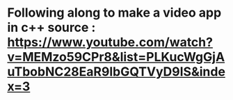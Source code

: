 Following along to make a video app in c++
source : https://www.youtube.com/watch?v=MEMzo59CPr8&list=PLKucWgGjAuTbobNC28EaR9lbGQTVyD9IS&index=3
=========================================
